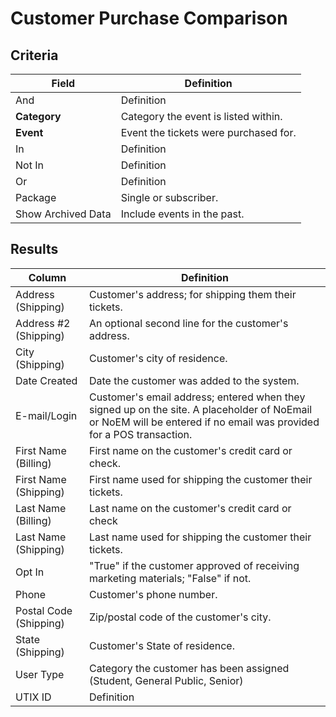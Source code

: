 # Customer Purchase Comparison

## Criteria

| **Field** | **Definition** |
| --- | --- |
| And | Definition |
| **Category** | Category the event is listed within. |
| **Event** | Event the tickets were purchased for. |
| In | Definition |
| Not In | Definition |
| Or | Definition |
| Package | Single or subscriber.|
| Show Archived Data | Include events in the past.|

## Results

| **Column** | **Definition** |
| --- | --- |
| Address \(Shipping\) |  Customer's address; for shipping them their tickets.|
| Address \#2 \(Shipping\) | An optional second line for the customer's address. |
| City \(Shipping\) | Customer's city of residence.|
| Date Created | Date the customer was added to the system.|
| E-mail/Login | Customer's email address; entered when they signed up on the site. A placeholder of NoEmail or NoEM will be entered if no email was provided for a POS transaction.|
| First Name \(Billing\) | First name on the customer's credit card or check.|
| First Name \(Shipping\) | First name used for shipping the customer their tickets.|
| Last Name \(Billing\) | Last name on the customer's credit card or check|
| Last Name \(Shipping\) | Last name used for shipping the customer their tickets.|
| Opt In | "True" if the customer approved of receiving marketing materials; "False" if not.|
| Phone | Customer's phone number.|
| Postal Code \(Shipping\) | Zip/postal code of the customer's city.|
| State \(Shipping\) | Customer's State of residence.|
| User Type | Category the customer has been assigned (Student, General Public, Senior)|
| UTIX ID | Definition |

